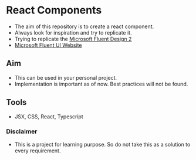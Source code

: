 # React Components

- The aim of this repository is to create a react component.
- Always look for inspiration and try to replicate it.
- Trying to replicate the [Microsoft Fluent Design 2](https://www.figma.com/community/file/836828295772957889/microsoft-fluent-2-web?searchSessionId=lst65xjp-49ddtmjcjon)
- [Microsoft Fluent UI Website](https://develop.fluentui.dev/components/web/react)

## Aim

- This can be used in your personal project.
- Implementation is important as of now. Best practices will not be found.

## Tools

- JSX, CSS, React, Typescript

### Disclaimer

- This is a project for learning purpose. So do not take this as a solution to every requirement.
